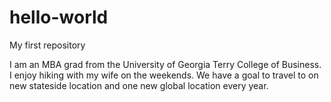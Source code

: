 # hello-world
My first repository

I am an MBA grad from the University of Georgia Terry College of Business. I enjoy hiking with my wife on the weekends. We have a goal to travel to on new stateside location and one new global location every year. 
